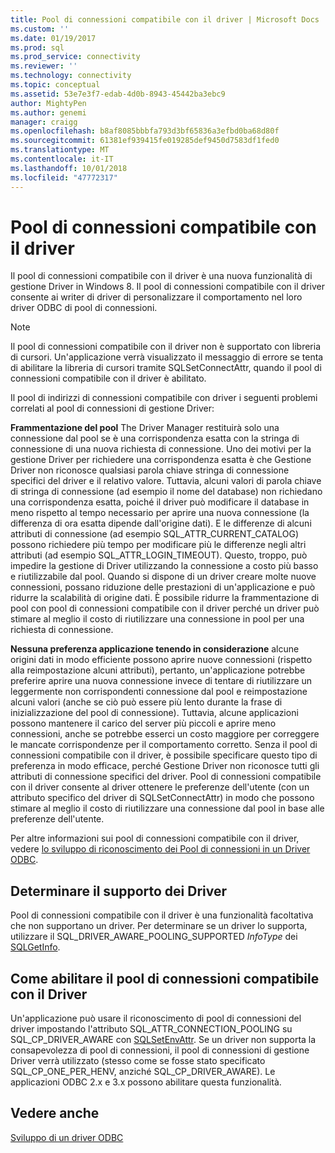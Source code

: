 ```yaml
---
title: Pool di connessioni compatibile con il driver | Microsoft Docs
ms.custom: ''
ms.date: 01/19/2017
ms.prod: sql
ms.prod_service: connectivity
ms.reviewer: ''
ms.technology: connectivity
ms.topic: conceptual
ms.assetid: 53e7e3f7-edab-4d0b-8943-45442ba3ebc9
author: MightyPen
ms.author: genemi
manager: craigg
ms.openlocfilehash: b8af8085bbbfa793d3bf65836a3efbd0ba68d80f
ms.sourcegitcommit: 61381ef939415fe019285def9450d7583df1fed0
ms.translationtype: MT
ms.contentlocale: it-IT
ms.lasthandoff: 10/01/2018
ms.locfileid: "47772317"
---
```

# <a name="driver-aware-connection-pooling"></a>Pool di connessioni compatibile con il driver
Il pool di connessioni compatibile con il driver è una nuova funzionalità di gestione Driver in Windows 8. Il pool di connessioni compatibile con il driver consente ai writer di driver di personalizzare il comportamento nel loro driver ODBC di pool di connessioni.  
  
> [!NOTE]  
>  Il pool di connessioni compatibile con il driver non è supportato con libreria di cursori. Un'applicazione verrà visualizzato il messaggio di errore se tenta di abilitare la libreria di cursori tramite SQLSetConnectAttr, quando il pool di connessioni compatibile con il driver è abilitato.  
  
 Il pool di indirizzi di connessioni compatibile con driver i seguenti problemi correlati al pool di connessioni di gestione Driver:  
  
 **Frammentazione del pool** The Driver Manager restituirà solo una connessione dal pool se è una corrispondenza esatta con la stringa di connessione di una nuova richiesta di connessione.  Uno dei motivi per la gestione Driver per richiedere una corrispondenza esatta è che Gestione Driver non riconosce qualsiasi parola chiave stringa di connessione specifici del driver e il relativo valore.  Tuttavia, alcuni valori di parola chiave di stringa di connessione (ad esempio il nome del database) non richiedano una corrispondenza esatta, poiché il driver può modificare il database in meno rispetto al tempo necessario per aprire una nuova connessione (la differenza di ora esatta dipende dall'origine dati). E le differenze di alcuni attributi di connessione (ad esempio SQL_ATTR_CURRENT_CATALOG) possono richiedere più tempo per modificare più le differenze negli altri attributi (ad esempio SQL_ATTR_LOGIN_TIMEOUT). Questo, troppo, può impedire la gestione di Driver utilizzando la connessione a costo più basso e riutilizzabile dal pool. Quando si dispone di un driver creare molte nuove connessioni, possano riduzione delle prestazioni di un'applicazione e può ridurre la scalabilità di origine dati. È possibile ridurre la frammentazione di pool con pool di connessioni compatibile con il driver perché un driver può stimare al meglio il costo di riutilizzare una connessione in pool per una richiesta di connessione.  
  
 **Nessuna preferenza applicazione tenendo in considerazione** alcune origini dati in modo efficiente possono aprire nuove connessioni (rispetto alla reimpostazione alcuni attributi), pertanto, un'applicazione potrebbe preferire aprire una nuova connessione invece di tentare di riutilizzare un leggermente non corrispondenti connessione dal pool e reimpostazione alcuni valori (anche se ciò può essere più lento durante la frase di inizializzazione del pool di connessione). Tuttavia, alcune applicazioni possono mantenere il carico del server più piccoli e aprire meno connessioni, anche se potrebbe esserci un costo maggiore per correggere le mancate corrispondenze per il comportamento corretto. Senza il pool di connessioni compatibile con il driver, è possibile specificare questo tipo di preferenza in modo efficace, perché Gestione Driver non riconosce tutti gli attributi di connessione specifici del driver. Pool di connessioni compatibile con il driver consente al driver ottenere le preferenze dell'utente (con un attributo specifico del driver di SQLSetConnectAttr) in modo che possono stimare al meglio il costo di riutilizzare una connessione dal pool in base alle preferenze dell'utente.  
  
 Per altre informazioni sui pool di connessioni compatibile con il driver, vedere [lo sviluppo di riconoscimento dei Pool di connessioni in un Driver ODBC](../../../odbc/reference/develop-driver/developing-connection-pool-awareness-in-an-odbc-driver.md).  
  
## <a name="determining-driver-support"></a>Determinare il supporto dei Driver  
 Pool di connessioni compatibile con il driver è una funzionalità facoltativa che non supportano un driver. Per determinare se un driver lo supporta, utilizzare il SQL_DRIVER_AWARE_POOLING_SUPPORTED *InfoType* dei [SQLGetInfo](../../../odbc/reference/syntax/sqlgetinfo-function.md).  
  
## <a name="how-to-enable-driver-aware-connection-pooling"></a>Come abilitare il pool di connessioni compatibile con il Driver  
 Un'applicazione può usare il riconoscimento di pool di connessioni del driver impostando l'attributo SQL_ATTR_CONNECTION_POOLING su SQL_CP_DRIVER_AWARE con [SQLSetEnvAttr](../../../odbc/reference/syntax/sqlsetenvattr-function.md). Se un driver non supporta la consapevolezza di pool di connessioni, il pool di connessioni di gestione Driver verrà utilizzato (stesso come se fosse stato specificato SQL_CP_ONE_PER_HENV, anziché SQL_CP_DRIVER_AWARE). Le applicazioni ODBC 2.x e 3.x possono abilitare questa funzionalità.  
  
## <a name="see-also"></a>Vedere anche  
 [Sviluppo di un driver ODBC](../../../odbc/reference/develop-driver/developing-an-odbc-driver.md)
